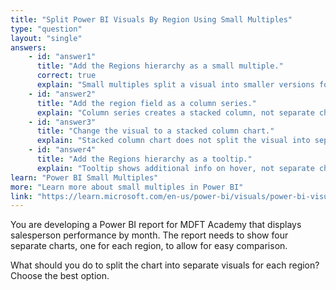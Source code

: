 ```yaml
---
title: "Split Power BI Visuals By Region Using Small Multiples"
type: "question"
layout: "single"
answers:
    - id: "answer1"
      title: "Add the Regions hierarchy as a small multiple."
      correct: true
      explain: "Small multiples split a visual into smaller versions for each region, showing separate charts for each."
    - id: "answer2"
      title: "Add the region field as a column series."
      explain: "Column series creates a stacked column, not separate charts."
    - id: "answer3"
      title: "Change the visual to a stacked column chart."
      explain: "Stacked column chart does not split the visual into separate charts."
    - id: "answer4"
      title: "Add the Regions hierarchy as a tooltip."
      explain: "Tooltip shows additional info on hover, not separate charts."
learn: "Power BI Small Multiples"
more: "Learn more about small multiples in Power BI"
link: "https://learn.microsoft.com/en-us/power-bi/visuals/power-bi-visualization-small-multiples"
---
```

You are developing a Power BI report for MDFT Academy that displays salesperson performance by month. The report needs to show four separate charts, one for each region, to allow for easy comparison.

What should you do to split the chart into separate visuals for each region? Choose the best option.
